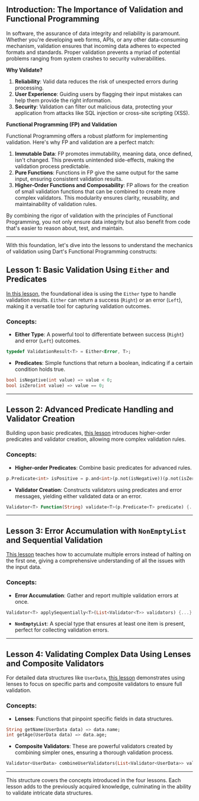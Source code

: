 ## **Introduction: The Importance of Validation and Functional Programming**

In software, the assurance of data integrity and reliability is paramount. Whether you're developing web forms, APIs, or any other data-consuming mechanism, validation ensures that incoming data adheres to expected formats and standards. Proper validation prevents a myriad of potential problems ranging from system crashes to security vulnerabilities.

**Why Validate?**

1. **Reliability**: Valid data reduces the risk of unexpected errors during processing.
2. **User Experience**: Guiding users by flagging their input mistakes can help them provide the right information.
3. **Security**: Validation can filter out malicious data, protecting your application from attacks like SQL injection or cross-site scripting (XSS).

**Functional Programming (FP) and Validation**

Functional Programming offers a robust platform for implementing validation. Here's why FP and validation are a perfect match:

1. **Immutable Data**: FP promotes immutability, meaning data, once defined, isn't changed. This prevents unintended side-effects, making the validation process predictable.
2. **Pure Functions**: Functions in FP give the same output for the same input, ensuring consistent validation results.
3. **Higher-Order Functions and Composability**: FP allows for the creation of small validation functions that can be combined to create more complex validators. This modularity ensures clarity, reusability, and maintainability of validation rules.

By combining the rigor of validation with the principles of Functional Programming, you not only ensure data integrity but also benefit from code that's easier to reason about, test, and maintain.

---

With this foundation, let's dive into the lessons to understand the mechanics of validation using Dart's Functional Programming constructs:

## **Lesson 1: Basic Validation Using `Either` and Predicates**

[In this lesson](./validation_1.dart), the foundational idea is using the `Either` type to handle validation results. `Either` can return a success (`Right`) or an error (`Left`), making it a versatile tool for capturing validation outcomes.

### Concepts:

- **Either Type**: A powerful tool to differentiate between success (`Right`) and error (`Left`) outcomes.

```dart
typedef ValidationResult<T> = Either<Error, T>;
```

- **Predicates**: Simple functions that return a boolean, indicating if a certain condition holds true.

```dart
bool isNegative(int value) => value < 0;
bool isZero(int value) => value == 0;
```

---

## **Lesson 2: Advanced Predicate Handling and Validator Creation**

Building upon basic predicates, [this lesson](./validation_2.dart) introduces higher-order predicates and validator creation, allowing more complex validation rules.

### Concepts:

- **Higher-order Predicates**: Combine basic predicates for advanced rules.

```dart
p.Predicate<int> isPositive = p.and<int>(p.not(isNegative))(p.not(isZero));
```

- **Validator Creation**: Constructs validators using predicates and error messages, yielding either validated data or an error.

```dart
Validator<T> Function(String) validate<T>(p.Predicate<T> predicate) {...}
```

---

## **Lesson 3: Error Accumulation with `NonEmptyList` and Sequential Validation**

[This lesson](./validation_3.dart) teaches how to accumulate multiple errors instead of halting on the first one, giving a comprehensive understanding of all the issues with the input data.

### Concepts:

- **Error Accumulation**: Gather and report multiple validation errors at once.

```dart
Validator<T> applySequentially<T>(List<Validator<T>> validators) {...}
```

- **`NonEmptyList`**: A special type that ensures at least one item is present, perfect for collecting validation errors.

---

## **Lesson 4: Validating Complex Data Using Lenses and Composite Validators**

For detailed data structures like `UserData`, [this lesson](./validation_4.dart) demonstrates using lenses to focus on specific parts and composite validators to ensure full validation.

### Concepts:

- **Lenses**: Functions that pinpoint specific fields in data structures.

```dart
String getName(UserData data) => data.name;
int getAge(UserData data) => data.age;
```

- **Composite Validators**: These are powerful validators created by combining simpler ones, ensuring a thorough validation process.

```dart
Validator<UserData> combineUserValidators(List<Validator<UserData>> validators) {...}
```

---

This structure covers the concepts introduced in the four lessons. Each lesson adds to the previously acquired knowledge, culminating in the ability to validate intricate data structures.
